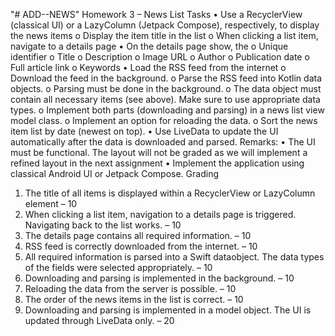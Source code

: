 "# ADD--NEWS" 
Homework 3 – News List
Tasks
• Use a RecyclerView (classical UI) or a LazyColumn (Jetpack Compose), respectively, to display
the news items
o Display the item title in the list
o When clicking a list item, navigate to a details page
• On the details page show, the
o Unique identifier
o Title
o Description
o Image URL
o Author
o Publication date
o Full article link
o Keywords
• Load the RSS feed from the internet
o Download the feed in the background.
o Parse the RSS feed into Kotlin data objects.
o Parsing must be done in the background.
o The data object must contain all necessary items (see above). Make sure to use
appropriate data types.
o Implement both parts (downloading and parsing) in a news list view model class.
o Implement an option for reloading the data.
o Sort the news item list by date (newest on top).
• Use LiveData to update the UI automatically after the data is downloaded and parsed.
Remarks:
• The UI must be functional. The layout will not be graded as we will implement a refined
layout in the next assignment
• Implement the application using classical Android UI or Jetpack Compose.
Grading
1. The title of all items is displayed within a RecyclerView or LazyColumn element – 10
2. When clicking a list item, navigation to a details page is triggered. Navigating back to the list
works. – 10
3. The details page contains all required information. – 10
4. RSS feed is correctly downloaded from the internet. – 10
5. All required information is parsed into a Swift dataobject. The data types of the fields were
selected appropriately. – 10
6. Downloading and parsing is implemented in the background. – 10
7. Reloading the data from the server is possible. – 10
8. The order of the news items in the list is correct. – 10
9. Downloading and parsing is implemented in a model object. The UI is updated through
LiveData only. – 20
